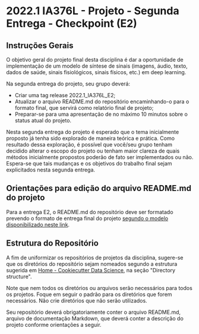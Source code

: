 # 2022.1 IA376L - Projeto - Segunda Entrega - Checkpoint (E2)

## Instruções Gerais

O objetivo geral do projeto final desta disciplina é dar a oportunidade de implementação de um modelo de síntese de sinais (imagens, áudio, texto, dados de saúde, sinais fisiológicos, sinais físicos, etc.) em deep learning.

Na segunda entrega do projeto, seu grupo deverá:

 - Criar uma tag release 2022.1_IA376L_E2;
 - Atualizar o arquivo README.md do repositório encaminhando-o para o formato final, que servirá como relatório final de projeto;
 - Preparar-se para uma apresentação de no máximo 10 minutos sobre o status atual do projeto.

Nesta segunda entrega do projeto é esperado que o tema inicialmente proposto já tenha sido explorado de maneira teórica e prática.
Como resultado dessa exploração, é possível que você/seu grupo tenham decidido alterar o escopo do projeto ou tenham maior clareza de quais métodos inicialmente propostos
poderão de fato ser implementados ou não. Espera-se que tais mudanças e os objetivos do trabalho final sejam explicitados nesta segunda entrega.

## Orientações para edição do arquivo README.md do projeto

Para a entrega E2, o README.md do repositório deve ser formatado prevendo o formato de entrega final do projeto [segundo o modelo disponibilizado neste link](https://github.com/pdpcosta/dgm/blob/main/templates/E2-E3_template.md).

## Estrutura do Repositório

A fim de uniformizar os repositórios de projetos da disciplina, sugere-se que os diretórios do repositório sejam nomeados segundo a estrutura sugerida em [Home - Cookiecutter Data Science](https://drivendata.github.io/cookiecutter-data-science/), na seção "Directory structure".

Note que nem todos os diretórios ou arquivos serão necessários para todos os projetos. Foque em seguir o padrão para os diretórios que forem necessários. Não crie diretórios que não serão utilizados.

Seu repositório deverá obrigatoriamente conter o arquivo README.md, arquivo de documentação Markdown, que deverá conter a descrição do projeto conforme orientações a seguir.

